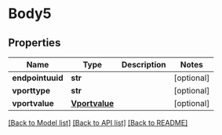 # Body5

## Properties
Name | Type | Description | Notes
------------ | ------------- | ------------- | -------------
**endpointuuid** | **str** |  | [optional] 
**vporttype** | **str** |  | [optional] 
**vportvalue** | [**Vportvalue**](Vportvalue.md) |  | [optional] 

[[Back to Model list]](../README.md#documentation-for-models) [[Back to API list]](../README.md#documentation-for-api-endpoints) [[Back to README]](../README.md)


